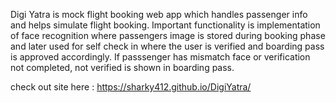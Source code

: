 Digi Yatra is mock flight booking web app which handles passenger info and helps simulate flight booking.
Important functionality is implementation of face recognition where passengers image is stored during
booking phase and later used for self check in where the user is verified and boarding pass is approved
accordingly. If passsenger has mismatch face or verification not completed, not verified is shown in boarding pass.

check out site here : https://sharky412.github.io/DigiYatra/
